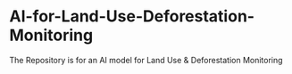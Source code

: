 # AI-for-Land-Use-Deforestation-Monitoring
The Repository is for an AI model for Land Use &amp; Deforestation Monitoring
